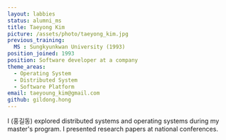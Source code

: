 ```yaml
---
layout: labbies
status: alumni_ms
title: Taeyong Kim
picture: /assets/photo/taeyong_kim.jpg
previous_training:
  MS : Sungkyunkwan University (1993)
position_joined: 1993
position: Software developer at a company
theme_areas:
  - Operating System
  - Distributed System
  - Software Platform
email: taeyoung_kim@gmail.com
github: gildong.hong
---
```


I (홍길동) explored distributed systems and operating systems during my master's program. I presented research papers at national conferences.